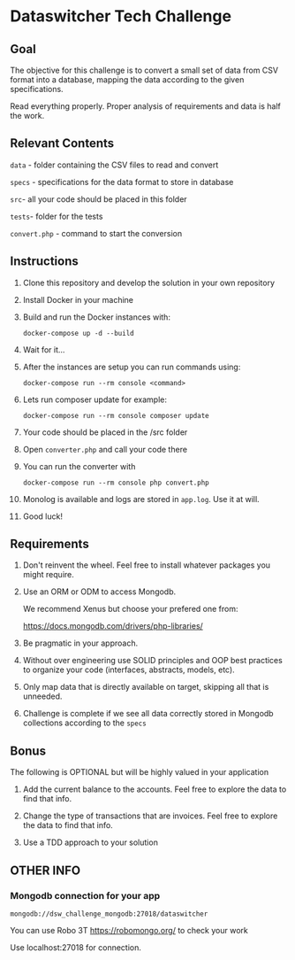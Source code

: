 # Dataswitcher Tech Challenge

## Goal

The objective for this challenge is to convert a small set of data from CSV format into a database, mapping the data according to the given specifications.

Read everything properly. Proper analysis of requirements and data is half the work.

## Relevant Contents

`data` - folder containing the CSV files to read and convert

`specs` - specifications for the data format to store in database

`src`- all your code should be placed in this folder

`tests`- folder for the tests

`convert.php` - command to start the conversion

## Instructions

1. Clone this repository and develop the solution in your own repository

2. Install Docker in your machine

3. Build and run the Docker instances with:

    `docker-compose up -d --build`

4. Wait for it...

5. After the instances are setup you can run commands using:

    `docker-compose run --rm console <command>`

6. Lets run composer update for example:

    `docker-compose run --rm console composer update`

7. Your code should be placed in the /src folder

8. Open `converter.php` and call your code there

9. You can run the converter with

    `docker-compose run --rm console php convert.php`

10. Monolog is available and logs are stored in `app.log`. Use it at will.

11. Good luck!

## Requirements

1. Don't reinvent the wheel. Feel free to install whatever packages you might require.

2. Use an ORM or ODM to access Mongodb.

    We recommend Xenus but choose your prefered one from:

    <https://docs.mongodb.com/drivers/php-libraries/>

3. Be pragmatic in your approach.

4. Without over engineering use SOLID principles and OOP best practices to organize your code (interfaces, abstracts, models, etc).

5. Only map data that is directly available on target, skipping all that is unneeded.

6. Challenge is complete if we see all data correctly stored in Mongodb collections according to the `specs`

## Bonus

The following is OPTIONAL but will be highly valued in your application

1. Add the current balance to the accounts. Feel free to explore the data to find that info.

2. Change the type of transactions that are invoices. Feel free to explore the data to find that info.

3. Use a TDD approach to your solution

## OTHER INFO

### Mongodb connection for your app

`mongodb://dsw_challenge_mongodb:27018/dataswitcher`

You can use Robo 3T <https://robomongo.org/> to check your work

Use localhost:27018 for connection.
